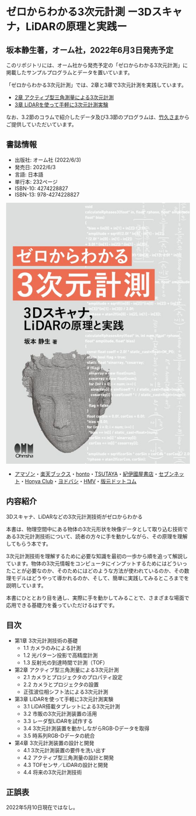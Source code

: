 # ゼロからわかる3次元計測 ー3Dスキャナ，LiDARの原理と実践ー
## 坂本静生著，オーム社，2022年6月3日発売予定

このリポジトリには、オーム社から発売予定の「ゼロからわかる3次元計測」に掲載したサンプルプログラムとデータを置いています。

「ゼロからわかる3次元計測」では、2章と3章で3次元計測を実践しています。
+ [2章 アクティブ型三角測量による3次元計測](https://github.com/ShizSak/Basics_of_3D_Measurement/tree/main/Chapter%202)
+ [3章 LiDARを使って手軽に3次元計測実験](https://github.com/ShizSak/Basics_of_3D_Measurement/tree/main/Chapter%203)

なお、3.2節のコラムで紹介したデータ及び3.3節のプログラムは、[竹久さま](https://github.com/aho1go)からご提供していただいています。

## 書誌情報
+ 出版社: オーム社 (2022/6/3)
+ 発売日: 2022/6/3
+ 言語: 日本語
+ 単行本: 232ページ
+ ISBN-10: 4274228827
+ ISBN-13: 978-4274228827

![表紙](https://github.com/ShizSak/Basics_and_Practices_of_3D_Measurement/blob/main/FrontCover.jpg)
+ [アマゾン](https://www.amazon.co.jp/exec/obidos/ASIN/4274228827)・[楽天ブックス](https://books.rakuten.co.jp/rb/17149148/)・[honto](https://honto.jp/netstore/pd-book_31677788.html)・[TSUTAYA](https://shop.tsutaya.co.jp/book/product/9784274228827/)・[紀伊國屋書店](https://www.kinokuniya.co.jp/f/dsg-01-9784274228827)・[セブンネット](https://7net.omni7.jp/detail_isbn/9784274228827)・[Honya Club](https://www.honyaclub.com/shop/g/g20603252/)・[ヨドバシ](https://www.yodobashi.com/product/100000009003576230/)・[HMV](https://www.hmv.co.jp/artist_%E5%9D%82%E6%9C%AC%E9%9D%99%E7%94%9F_000000000900754/item_-%E3%82%BC%E3%83%AD%E3%81%8B%E3%82%89%E3%82%8F%E3%81%8B%E3%82%8B3%E6%AC%A1%E5%85%83%E8%A8%88%E6%B8%AC-3D%E3%82%B9%E3%82%AD%E3%83%A3%E3%83%8A-LiDAR%E3%81%AE%E5%8E%9F%E7%90%86%E3%81%A8%E5%AE%9F%E8%B7%B5_12922023)・[版元ドットコム](https://www.hanmoto.com/bd/isbn/9784274228827)

## 内容紹介
3Dスキャナ、LiDARなどの3次元計測技術がゼロからわかる

本書は、物理空間中にある物体の3次元形状を映像データとして取り込む技術である3次元計測技術について、読者の方々に手を動かしながら、その原理を理解してもらう本です。

3次元計測技術を理解するために必要な知識を最初の一歩から順を追って解説しています。物体の3次元情報をコンピュータにインプットするためにはどういったことが必要なのか、そのためにはどのような方法が使われているのか、その数理モデルはどうやって導かれるのか、そして、簡単に実践してみるところまでを説明しています。

本書にひととおり目を通し、実際に手を動かしてみることで、さまざまな場面で応用できる基礎力を養っていただけるはずです。

## 目次
+ 第1章 3次元計測技術の基礎
  - 1.1 カメラのみによる計測
  - 1.2 光パターン投影で高精度計測
  - 1.3 反射光の到達時間で計測（TOF）
+ 第2章 アクティブ型三角測量による3次元計測
  - 2.1 カメラとプロジェクタのプロパティ設定
  - 2.2 カメラとプロジェクタの設置
  - 正弦波位相シフト法による3次元計測
+ 第3章 LiDARを使って手軽に3次元計測実験
  - 3.1 LiDAR搭載タブレットによる3次元計測
  - 3.2 市販の3次元計測装置の活用
  - 3.3 レーダ型LiDARを試作する
  - 3.4 3次元計測装置を動かしながらRGB-Dデータを取得
  - 3.5 時系列RGB-Dデータの統合
+ 第4章 3次元計測装置の設計と開発
  - 4.1 3次元計測装置の要件を洗い出す
  - 4.2 アクティブ型三角測量の設計と開発
  - 4.3 TOFセンサ／LiDARの設計と開発
  - 4.4 将来の3次元計測技術

## 正誤表
2022年5月10日現在ではなし。
